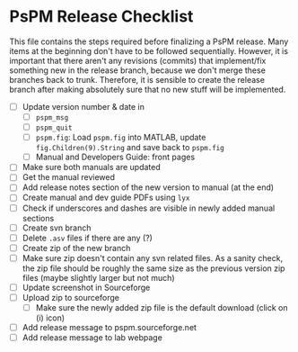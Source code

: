 # PsPM Release Checklist
This file contains the steps required before finalizing a PsPM release. Many items at the
beginning don't have to be followed sequentially. However, it is important that there aren't
any revisions (commits) that implement/fix something new in the release branch, because we
don't merge these branches back to trunk. Therefore, it is sensible to create the
release branch after making absolutely sure that no new stuff will be implemented.

- [ ] Update version number & date in
  - [ ] `pspm_msg`
  - [ ] `pspm_quit`
  - [ ] `pspm.fig`: Load `pspm.fig` into MATLAB, update `fig.Children(9).String` and save back to `pspm.fig`
  - [ ] Manual and Developers Guide: front pages
- [ ] Make sure both manuals are updated
- [ ] Get the manual reviewed
- [ ] Add release notes section of the new version to manual (at the end)
- [ ] Create manual and dev guide PDFs using `lyx`
- [ ] Check if underscores and dashes are visible in newly added manual sections
- [ ] Create svn branch
- [ ] Delete `.asv` files if there are any (?)
- [ ] Create zip of the new branch
- [ ] Make sure zip doesn't contain any svn related files. As a sanity check, the zip file
should be roughly the same size as the previous version zip files (maybe slightly larger but not much)
- [ ] Update screenshot in Sourceforge
- [ ] Upload zip to sourceforge
  - [ ] Make sure the newly added zip file is the default download (click on (i) icon)
- [ ] Add release message to pspm.sourceforge.net
- [ ] Add release message to lab webpage
